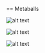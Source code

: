 == Metaballs

![alt text](https://github.com/[CHC0815]/[metaballs]/blob/[master]/meta1.png?raw=true)

![alt text](https://github.com/[CHC0815]/[metaballs]/blob/[master]/meta2.png?raw=true)

![alt text](https://github.com/[CHC0815]/[metaballs]/blob/[master]/meta3.png?raw=true)